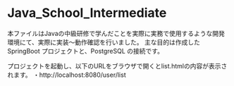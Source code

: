 # Java_School_Intermediate
本ファイルはJavaの中級研修で学んだことを実際に実務で使用するような開発環境にて、実際に実装〜動作確認を行いました。
主な目的は作成したSpringBoot プロジェクトと、PostgreSQL の接続です。

  プロジェクトを起動し、以下のURLをブラウザで開くとlist.htmlの内容が表示されます。
    ・http://localhost:8080/user/list
  
